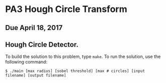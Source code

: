 # PA3 Hough Circle Transform
## Due April 18, 2017

## Hough Circle Detector.

To build the solution to this problem, type `make`.
To run the solution, use the following command:

```
$ ./main [max radius] [sobel threshold] [max # circles] [input filename] [output filename]
```